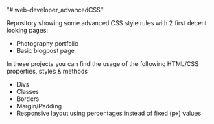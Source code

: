 "# web-developer_advancedCSS" 

Repository showing some advanced CSS style rules with 2 first decent looking pages:
* Photography portfolio
* Basic blogpost page 

In these projects you can find the usage of the following HTML/CSS properties, styles & methods
* Divs
* Classes
* Borders
* Margin/Padding
* Responsive layout using percentages instead of fixed (px) values
